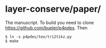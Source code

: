 layer-conserve/paper/
==============

The manuscript.  To build you need to clone https://github.com/bueler/p4pdes.
Then

    $ ln -s p4pdes/tex/tri2tikz.py
    $ make

